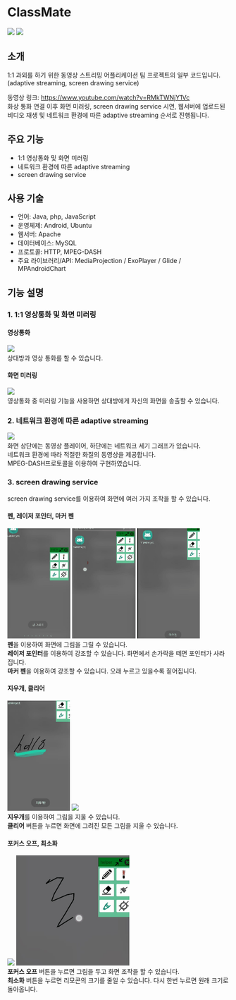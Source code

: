 # ClassMate
<img src="gif/screen_mirroring.gif" height="250"> <img src="gif/dash_streaming.gif" height="250"><br/> 

## 소개
1:1 과외를 하기 위한 동영상 스트리밍 어플리케이션 팀 프로젝트의 일부 코드입니다.<br/>
(adaptive streaming, screen drawing service)<br/>

동영상 링크: https://www.youtube.com/watch?v=RMkTWNjY1Vc<br/>
화상 통화 연결 이후 화면 미러링, screen drawing service 시연, 웹서버에 업로드된 비디오 재생 및 네트워크 환경에 따른 adaptive streaming 순서로 진행됩니다.<br/>

## 주요 기능
- 1:1 영상통화 및 화면 미러링
- 네트워크 환경에 따른 adaptive streaming
- screen drawing service
 
## 사용 기술
- 언어: Java, php, JavaScript
- 운영체제: Android, Ubuntu
- 웹서버: Apache
- 데이터베이스: MySQL
- 프로토콜: HTTP, MPEG-DASH
- 주요 라이브러리/API: MediaProjection / ExoPlayer / Glide  / MPAndroidChart

## 기능 설명

### 1. 1:1 영상통화 및 화면 미러링

#### 영상통화
<img src="gif/video_call.gif" height="250"><br/> 
상대방과 영상 통화를 할 수 있습니다.<br/>

#### 화면 미러링
<img src="gif/screen_mirroring.gif" height="250"><br/> 
영상통화 중 미러링 기능을 사용하면 상대방에게 자신의 화면을 송출할 수 있습니다.<br/>

### 2. 네트워크 환경에 따른 adaptive streaming
<img src="gif/dash_streaming.gif" height="250"><br/>
화면 상단에는 동영상 플레이어, 하단에는 네트워크 세기 그래프가 있습니다.<br/>
네트워크 환경에 따라 적절한 화질의 동영상을 제공합니다.<br/>
MPEG-DASH프로토콜을 이용하여 구현하였습니다.<br/>

### 3. screen drawing service
screen drawing service를 이용하여 화면에 여러 가지 조작을 할 수 있습니다.
#### 펜, 레이저 포인터, 마커 펜
<img src="gif/펜.gif" height="250"> <img src="gif/레이저.gif" height="250"> <img src="gif/마커펜.gif" height="250"><br/>
<strong>펜</strong>을 이용하여 화면에 그림을 그릴 수 있습니다.<br/>
<strong>레이저 포인터</strong>를 이용하여 강조할 수 있습니다. 화면에서 손가락을 떼면 포인터가 사라집니다.<br/>
<strong>마커 펜</strong>을 이용하여 강조할 수 있습니다. 오래 누르고 있을수록 짙어집니다.<br/>

#### 지우개, 클리어
<img src="gif/지우개.gif" height="250"> <img src="gif/clear.gif" height="250"><br/>
<strong>지우개</strong>를 이용하여 그림을 지울 수 있습니다.<br/>
<strong>클리어</strong> 버튼을 누르면 화면에 그려진 모든 그림을 지울 수 있습니다.<br/>

#### 포커스 오프, 최소화
<img src="gif/focus_off.gif" height="250"> <img src="gif/minimize.gif" height="250"><br/>
<strong>포커스 오프</strong> 버튼을 누르면 그림을 두고 화면 조작을 할 수 있습니다.<br/>
<strong>최소화</strong> 버튼을 누르면 리모콘의 크기를 줄일 수 있습니다. 다시 한번 누르면 원래 크기로 돌아옵니다.<br/>
